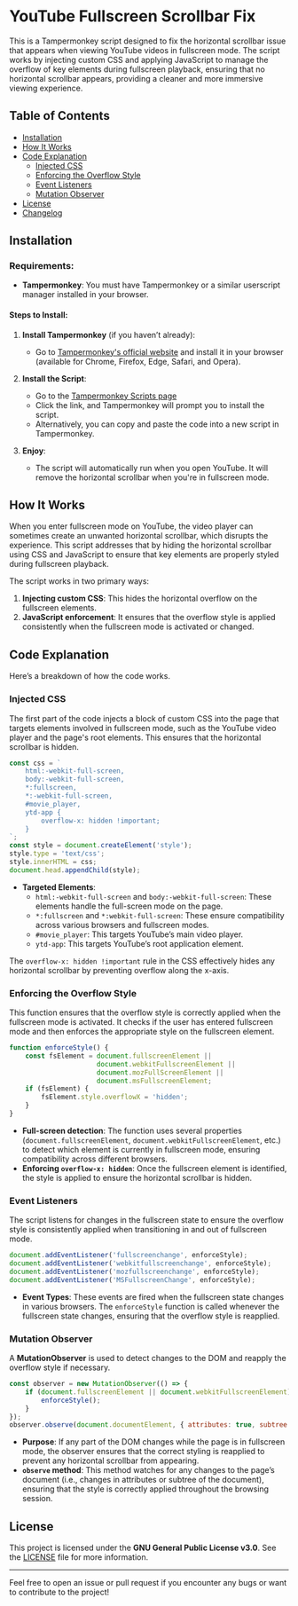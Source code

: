 # YouTube Fullscreen Scrollbar Fix

This is a Tampermonkey script designed to fix the horizontal scrollbar issue that appears when viewing YouTube videos in fullscreen mode. The script works by injecting custom CSS and applying JavaScript to manage the overflow of key elements during fullscreen playback, ensuring that no horizontal scrollbar appears, providing a cleaner and more immersive viewing experience.

## Table of Contents
- [Installation](#installation)
- [How It Works](#how-it-works)
- [Code Explanation](#code-explanation)
  - [Injected CSS](#injected-css)
  - [Enforcing the Overflow Style](#enforcing-the-overflow-style)
  - [Event Listeners](#event-listeners)
  - [Mutation Observer](#mutation-observer)
- [License](#license)
- [Changelog](#changelog)

## Installation

### Requirements:
- **Tampermonkey**: You must have Tampermonkey or a similar userscript manager installed in your browser.

#### Steps to Install:
1. **Install Tampermonkey** (if you haven’t already):
   - Go to [Tampermonkey's official website](https://www.tampermonkey.net/) and install it in your browser (available for Chrome, Firefox, Edge, Safari, and Opera).
   
2. **Install the Script**:
   - Go to the [Tampermonkey Scripts page](https://github.com/IsraelSGarcia/youtube-fullscreen-scrollbar-fix/raw/main/youtube-fullscreen-scrollbar-fix.user.js)
   - Click the link, and Tampermonkey will prompt you to install the script.
   - Alternatively, you can copy and paste the code into a new script in Tampermonkey.

3. **Enjoy**:
   - The script will automatically run when you open YouTube. It will remove the horizontal scrollbar when you're in fullscreen mode.

## How It Works

When you enter fullscreen mode on YouTube, the video player can sometimes create an unwanted horizontal scrollbar, which disrupts the experience. This script addresses that by hiding the horizontal scrollbar using CSS and JavaScript to ensure that key elements are properly styled during fullscreen playback.

The script works in two primary ways:
1. **Injecting custom CSS**: This hides the horizontal overflow on the fullscreen elements.
2. **JavaScript enforcement**: It ensures that the overflow style is applied consistently when the fullscreen mode is activated or changed.

## Code Explanation

Here’s a breakdown of how the code works.

### Injected CSS

The first part of the code injects a block of custom CSS into the page that targets elements involved in fullscreen mode, such as the YouTube video player and the page's root elements. This ensures that the horizontal scrollbar is hidden.

```javascript
const css = `
    html:-webkit-full-screen,
    body:-webkit-full-screen,
    *:fullscreen,
    *:-webkit-full-screen,
    #movie_player,
    ytd-app {
        overflow-x: hidden !important;
    }
`;
const style = document.createElement('style');
style.type = 'text/css';
style.innerHTML = css;
document.head.appendChild(style);
```

- **Targeted Elements**:
  - `html:-webkit-full-screen` and `body:-webkit-full-screen`: These elements handle the full-screen mode on the page.
  - `*:fullscreen` and `*:webkit-full-screen`: These ensure compatibility across various browsers and fullscreen modes.
  - `#movie_player`: This targets YouTube’s main video player.
  - `ytd-app`: This targets YouTube’s root application element.
  
The `overflow-x: hidden !important` rule in the CSS effectively hides any horizontal scrollbar by preventing overflow along the x-axis.

### Enforcing the Overflow Style

This function ensures that the overflow style is correctly applied when the fullscreen mode is activated. It checks if the user has entered fullscreen mode and then enforces the appropriate style on the fullscreen element.

```javascript
function enforceStyle() {
    const fsElement = document.fullscreenElement ||
                      document.webkitFullscreenElement ||
                      document.mozFullScreenElement ||
                      document.msFullscreenElement;
    if (fsElement) {
        fsElement.style.overflowX = 'hidden';
    }
}
```

- **Full-screen detection**: The function uses several properties (`document.fullscreenElement`, `document.webkitFullscreenElement`, etc.) to detect which element is currently in fullscreen mode, ensuring compatibility across different browsers.
- **Enforcing `overflow-x: hidden`**: Once the fullscreen element is identified, the style is applied to ensure the horizontal scrollbar is hidden.

### Event Listeners

The script listens for changes in the fullscreen state to ensure the overflow style is consistently applied when transitioning in and out of fullscreen mode.

```javascript
document.addEventListener('fullscreenchange', enforceStyle);
document.addEventListener('webkitfullscreenchange', enforceStyle);
document.addEventListener('mozfullscreenchange', enforceStyle);
document.addEventListener('MSFullscreenChange', enforceStyle);
```

- **Event Types**: These events are fired when the fullscreen state changes in various browsers. The `enforceStyle` function is called whenever the fullscreen state changes, ensuring that the overflow style is reapplied.

### Mutation Observer

A **MutationObserver** is used to detect changes to the DOM and reapply the overflow style if necessary.

```javascript
const observer = new MutationObserver(() => {
    if (document.fullscreenElement || document.webkitFullscreenElement) {
        enforceStyle();
    }
});
observer.observe(document.documentElement, { attributes: true, subtree: true });
```

- **Purpose**: If any part of the DOM changes while the page is in fullscreen mode, the observer ensures that the correct styling is reapplied to prevent any horizontal scrollbar from appearing.
- **`observe` method**: This method watches for any changes to the page’s document (i.e., changes in attributes or subtree of the document), ensuring that the style is correctly applied throughout the browsing session.

## License

This project is licensed under the **GNU General Public License v3.0**. See the [LICENSE](LICENSE) file for more information.

---

Feel free to open an issue or pull request if you encounter any bugs or want to contribute to the project!
